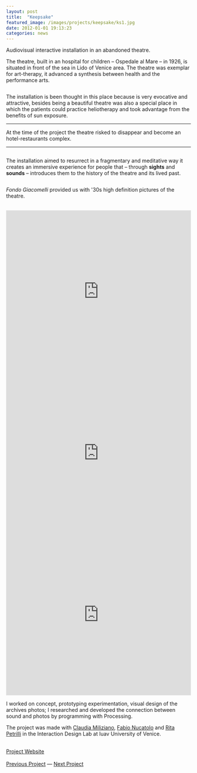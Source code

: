 ```yaml
---
layout: post
title:  "Keepsake"
featured_image: /images/projects/keepsake/ks1.jpg
date: 2012-01-01 19:13:23
categories: news
---
```


Audiovisual interactive installation in an abandoned theatre.

The theatre, built in an hospital for children – Ospedale al Mare – in 1926, is situated in front of the sea in Lido of Venice area. The theatre was exemplar for art-therapy, it advanced a synthesis between health and the performance arts.

<img src="http://payload131.cargocollective.com/1/10/325579/4935299/ks4.jpg" alt="">

The installation is been thought in this place because is very evocative and attractive, besides being a beautiful theatre was also a special place in which the patients could practice heliotherapy and took advantage from the benefits of sun exposure.

<hr>
<div class="highlight">
At the time of the project the theatre risked to disappear and become an hotel-restaurants complex.
</div>
<hr>

<img src="http://payload131.cargocollective.com/1/10/325579/4935299/ks5.jpg" alt="">

The installation aimed to resurrect in a fragmentary and meditative way it creates an immersive experience for people that – through <b>sights</b> and <b>sounds</b> – introduces them to the history of the theatre and its lived past.

<img src="http://payload131.cargocollective.com/1/10/325579/4935299/ks3.jpg" alt="">

<i>Fondo Giacomelli</i> provided us with '30s high definition pictures of the theatre.

<br>
<iframe src="https://player.vimeo.com/video/44879867?color=e74c3c&title=0&byline=0&portrait=0" width="100%" height="440" frameborder="0" webkitallowfullscreen mozallowfullscreen allowfullscreen></iframe>
<iframe src="https://player.vimeo.com/video/44877426?color=e74c3c&title=0&byline=0&portrait=0" width="100%" height="440" frameborder="0" webkitallowfullscreen mozallowfullscreen allowfullscreen></iframe>
<iframe src="https://player.vimeo.com/video/64350687?color=e74c3c&title=0&byline=0&portrait=0" width="100%" height="440" frameborder="0" webkitallowfullscreen mozallowfullscreen allowfullscreen></iframe>
<br>

I worked on concept, prototyping experimentation, visual design of the archives photos; I researched and developed the connection between sound and photos by programming with Processing.

The project was made with <a href="http://www.claudiamiliziano.com/" target="_blank">Claudia Miliziano</a>, <a href="http://fabionucatolo.com/" target="_blank">Fabio Nucatolo</a> and <a href="http://www.ritapetrilli.com/" target="_blank">Rita Petrilli</a> in the Interaction Design Lab at Iuav University of Venice.

<br>
<a href="http://www.interaction-venice.net/iuav11-12lab2/projects/keepsake/" target="_blank" class="button">Project Website</a>

<br>
<br>
<a href="http://fabriziogoglia.com//news/2014/09/13/Godiimenti.html"> Previous Project</a> — <a href="http://fabriziogoglia.com//news/1972/09/14/Pioneer-Plaque.html">Next Project </a>
